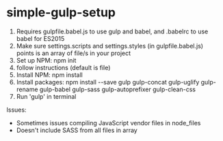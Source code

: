 # simple-gulp-setup

1. Requires gulpfile.babel.js to use gulp and babel, and .babelrc to use babel for ES2015
2. Make sure settings.scripts and settings.styles (in gulpfile.babel.js) points is an array of file/s in your project
3. Set up NPM: npm init
4. follow instructions (default is file)
5. Install NPM: npm install
6. Install packages: npm install --save gulp gulp-concat gulp-uglify gulp-rename gulp-babel gulp-sass gulp-autoprefixer gulp-clean-css
7. Run 'gulp' in terminal 

Issues:
- Sometimes issues compiling JavaScript vendor files in node_files
- Doesn't include SASS from all files in array 